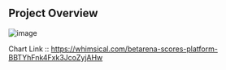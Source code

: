 ## Project Overview

![image](https://user-images.githubusercontent.com/20924663/148798416-adb51cf8-6f91-472b-9225-73b43999d320.png)

Chart Link :: https://whimsical.com/betarena-scores-platform-BBTYhFnk4Fxk3JcoZyjAHw